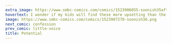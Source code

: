 ```yaml
---
extra_image: https://www.smbc-comics.com/comics/1523906055-soonish35after (1).png
hovertext: I wonder if my kids will find these more upsetting than the weird sex comics.
image: https://www.smbc-comics.com/comics/1523907270-soonish36.png
next_comic: confession
prev_comic: little-voice
title: Potential
---
```


